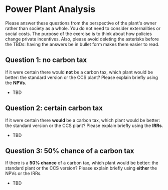 # Power Plant Analysis

Please answer these questions from the perspective of the plant's owner rather than society as a whole. You do not need to consider externalities or social costs. The purpose of the exercise is to think about how policies change private incentives. Also, please avoid deleting the asterisks before the TBDs: having the answers be in bullet form makes them easier to read.

## Question 1: no carbon tax

If it were certain there would **not** be a carbon tax, which plant would be better: the standard version or the CCS plant? Please explain briefly using the **NPVs**.

* TBD

## Question 2: certain carbon tax

If it were certain there **would** be a carbon tax, which plant would be better: the standard version or the CCS plant? Please explain briefly using the **IRRs**.

* TBD

## Question 3: 50% chance of a carbon tax

If there is a **50% chance** of a carbon tax, which plant would be better: the standard plant or the CCS version? Please explain briefly using **either** the NPVs or the IRRs.

* TBD
